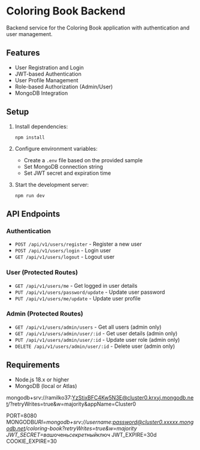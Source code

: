 # Coloring Book Backend

Backend service for the Coloring Book application with authentication and user management.

## Features

- User Registration and Login
- JWT-based Authentication
- User Profile Management
- Role-based Authorization (Admin/User)
- MongoDB Integration

## Setup

1. Install dependencies:

   ```
   npm install
   ```

2. Configure environment variables:

   - Create a `.env` file based on the provided sample
   - Set MongoDB connection string
   - Set JWT secret and expiration time

3. Start the development server:
   ```
   npm run dev
   ```

## API Endpoints

### Authentication

- `POST /api/v1/users/register` - Register a new user
- `POST /api/v1/users/login` - Login user
- `GET /api/v1/users/logout` - Logout user

### User (Protected Routes)

- `GET /api/v1/users/me` - Get logged in user details
- `PUT /api/v1/users/password/update` - Update user password
- `PUT /api/v1/users/me/update` - Update user profile

### Admin (Protected Routes)

- `GET /api/v1/users/admin/users` - Get all users (admin only)
- `GET /api/v1/users/admin/user/:id` - Get user details (admin only)
- `PUT /api/v1/users/admin/user/:id` - Update user role (admin only)
- `DELETE /api/v1/users/admin/user/:id` - Delete user (admin only)

## Requirements

- Node.js 18.x or higher
- MongoDB (local or Atlas)

mongodb+srv://ramilko37:YzStixBFC4Kw5N3E@cluster0.krxyj.mongodb.net/?retryWrites=true&w=majority&appName=Cluster0

PORT=8080
MONGODB*URI=mongodb+srv://username:password@cluster0.xxxxx.mongodb.net/coloring-book?retryWrites=true&w=majority
JWT_SECRET=ваш*очень*секретный*ключ
JWT_EXPIRE=30d
COOKIE_EXPIRE=30
